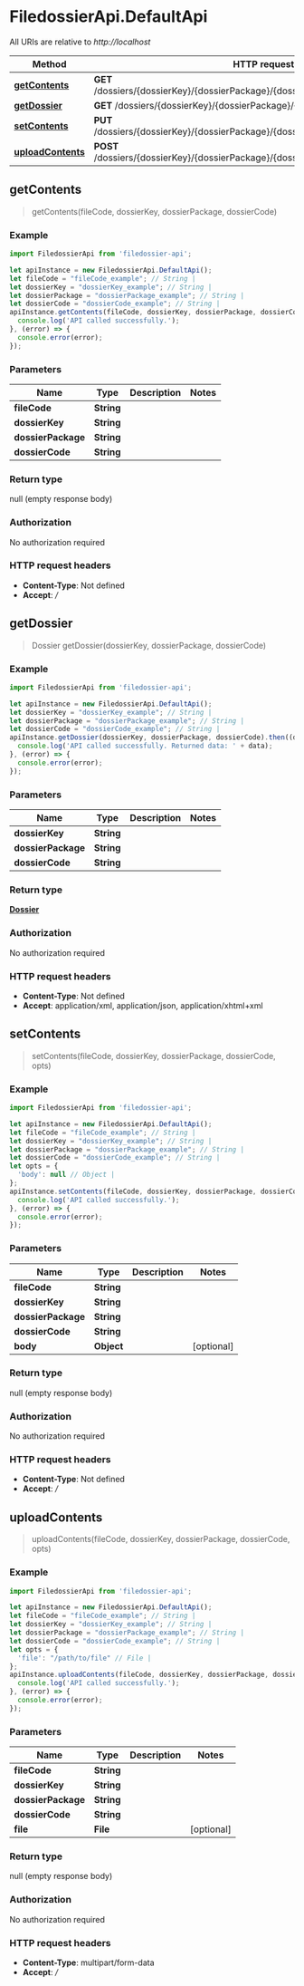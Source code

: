 # FiledossierApi.DefaultApi

All URIs are relative to *http://localhost*

Method | HTTP request | Description
------------- | ------------- | -------------
[**getContents**](DefaultApi.md#getContents) | **GET** /dossiers/{dossierKey}/{dossierPackage}/{dossierCode}/dossierfiles/{fileCode} | 
[**getDossier**](DefaultApi.md#getDossier) | **GET** /dossiers/{dossierKey}/{dossierPackage}/{dossierCode} | 
[**setContents**](DefaultApi.md#setContents) | **PUT** /dossiers/{dossierKey}/{dossierPackage}/{dossierCode}/dossierfiles/{fileCode} | 
[**uploadContents**](DefaultApi.md#uploadContents) | **POST** /dossiers/{dossierKey}/{dossierPackage}/{dossierCode}/dossierfiles/{fileCode} | 



## getContents

> getContents(fileCode, dossierKey, dossierPackage, dossierCode)



### Example

```javascript
import FiledossierApi from 'filedossier-api';

let apiInstance = new FiledossierApi.DefaultApi();
let fileCode = "fileCode_example"; // String | 
let dossierKey = "dossierKey_example"; // String | 
let dossierPackage = "dossierPackage_example"; // String | 
let dossierCode = "dossierCode_example"; // String | 
apiInstance.getContents(fileCode, dossierKey, dossierPackage, dossierCode).then(() => {
  console.log('API called successfully.');
}, (error) => {
  console.error(error);
});

```

### Parameters


Name | Type | Description  | Notes
------------- | ------------- | ------------- | -------------
 **fileCode** | **String**|  | 
 **dossierKey** | **String**|  | 
 **dossierPackage** | **String**|  | 
 **dossierCode** | **String**|  | 

### Return type

null (empty response body)

### Authorization

No authorization required

### HTTP request headers

- **Content-Type**: Not defined
- **Accept**: */*


## getDossier

> Dossier getDossier(dossierKey, dossierPackage, dossierCode)



### Example

```javascript
import FiledossierApi from 'filedossier-api';

let apiInstance = new FiledossierApi.DefaultApi();
let dossierKey = "dossierKey_example"; // String | 
let dossierPackage = "dossierPackage_example"; // String | 
let dossierCode = "dossierCode_example"; // String | 
apiInstance.getDossier(dossierKey, dossierPackage, dossierCode).then((data) => {
  console.log('API called successfully. Returned data: ' + data);
}, (error) => {
  console.error(error);
});

```

### Parameters


Name | Type | Description  | Notes
------------- | ------------- | ------------- | -------------
 **dossierKey** | **String**|  | 
 **dossierPackage** | **String**|  | 
 **dossierCode** | **String**|  | 

### Return type

[**Dossier**](Dossier.md)

### Authorization

No authorization required

### HTTP request headers

- **Content-Type**: Not defined
- **Accept**: application/xml, application/json, application/xhtml+xml


## setContents

> setContents(fileCode, dossierKey, dossierPackage, dossierCode, opts)



### Example

```javascript
import FiledossierApi from 'filedossier-api';

let apiInstance = new FiledossierApi.DefaultApi();
let fileCode = "fileCode_example"; // String | 
let dossierKey = "dossierKey_example"; // String | 
let dossierPackage = "dossierPackage_example"; // String | 
let dossierCode = "dossierCode_example"; // String | 
let opts = {
  'body': null // Object | 
};
apiInstance.setContents(fileCode, dossierKey, dossierPackage, dossierCode, opts).then(() => {
  console.log('API called successfully.');
}, (error) => {
  console.error(error);
});

```

### Parameters


Name | Type | Description  | Notes
------------- | ------------- | ------------- | -------------
 **fileCode** | **String**|  | 
 **dossierKey** | **String**|  | 
 **dossierPackage** | **String**|  | 
 **dossierCode** | **String**|  | 
 **body** | **Object**|  | [optional] 

### Return type

null (empty response body)

### Authorization

No authorization required

### HTTP request headers

- **Content-Type**: Not defined
- **Accept**: */*


## uploadContents

> uploadContents(fileCode, dossierKey, dossierPackage, dossierCode, opts)



### Example

```javascript
import FiledossierApi from 'filedossier-api';

let apiInstance = new FiledossierApi.DefaultApi();
let fileCode = "fileCode_example"; // String | 
let dossierKey = "dossierKey_example"; // String | 
let dossierPackage = "dossierPackage_example"; // String | 
let dossierCode = "dossierCode_example"; // String | 
let opts = {
  'file': "/path/to/file" // File | 
};
apiInstance.uploadContents(fileCode, dossierKey, dossierPackage, dossierCode, opts).then(() => {
  console.log('API called successfully.');
}, (error) => {
  console.error(error);
});

```

### Parameters


Name | Type | Description  | Notes
------------- | ------------- | ------------- | -------------
 **fileCode** | **String**|  | 
 **dossierKey** | **String**|  | 
 **dossierPackage** | **String**|  | 
 **dossierCode** | **String**|  | 
 **file** | **File**|  | [optional] 

### Return type

null (empty response body)

### Authorization

No authorization required

### HTTP request headers

- **Content-Type**: multipart/form-data
- **Accept**: */*

